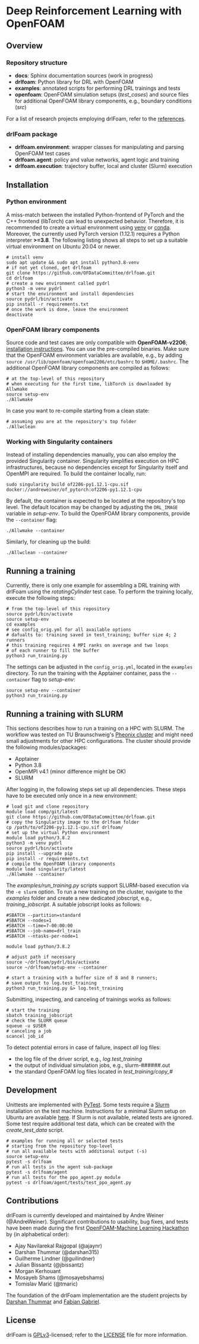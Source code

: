 # Deep Reinforcement Learning with OpenFOAM

## Overview

### Repository structure

- **docs**: Sphinx documentation sources (work in progress)
- **drlfoam**: Python library for DRL with OpenFOAM
- **examples**: annotated scripts for performing DRL trainings and tests
- **openfoam**: OpenFOAM simulation setups (*test_cases*) and source files for additional OpenFOAM library components, e.g., boundary conditions (*src*)

For a list of research projects employing drlFoam, refer to the [references](./references.md).

### drlFoam package

- **drlfoam.environment**: wrapper classes for manipulating and parsing OpenFOAM test cases
- **drlfoam.agent**: policy and value networks, agent logic and training
- **drlfoam.execution**: trajectory buffer, local and cluster (Slurm) execution

## Installation

### Python environment

A miss-match between the installed Python-frontend of PyTorch and the C++ frontend (libTorch) can lead to unexpected behavior. Therefore, it is recommended to create a virtual environment using [venv](https://docs.python.org/3/library/venv.html) or [conda](https://docs.conda.io/en/latest/miniconda.html). Moreover, the currently used PyTorch version (1.12.1) requires a Python interpreter **>=3.8**. The following listing shows all steps to set up a suitable virtual environment on Ubuntu 20.04 or newer.
```
# install venv
sudo apt update && sudo apt install python3.8-venv
# if not yet cloned, get drlfoam
git clone https://github.com/OFDataCommittee/drlfoam.git
cd drlfoam
# create a new environment called pydrl
python3 -m venv pydrl
# start the environment and install dependencies
source pydrl/bin/activate
pip install -r requirements.txt
# once the work is done, leave the environment
deactivate
```

### OpenFOAM library components

Source code and test cases are only compatible with **OpenFOAM-v2206**; [installation instructions](https://develop.openfoam.com/Development/openfoam/-/wikis/precompiled). You can use the pre-compiled binaries. Make sure that the OpenFOAM environment variables are available, e.g., by adding `source /usr/lib/openfoam/openfoam2206/etc/bashrc` to `$HOME/.bashrc`. The additional OpenFOAM library components are compiled as follows:
```
# at the top-level of this repository
# when executing for the first time, libTorch is downloaded by Allwmake
source setup-env
./Allwmake
```
In case you want to re-compile starting from a clean state:
```
# assuming you are at the repository's top folder
./Allwclean
```

### Working with Singularity containers

Instead of installing dependencies manually, you can also employ the provided Singularity container. Singularity simplifies execution on HPC infrastructures, because no dependencies except for Singularity itself and OpenMPI are required. To build the container locally, run:
```
sudo singularity build of2206-py1.12.1-cpu.sif docker://andreweiner/of_pytorch:of2206-py1.12.1-cpu
```
By default, the container is expected to be located at the repository's top level. The default location may be changed by adjusting the `DRL_IMAGE` variable in *setup-env*. To build the OpenFOAM library components, provide the `--container` flag:
```
./Allwmake --container
```
Similarly, for cleaning up the build:
```
./Allwclean --container
```

## Running a training

Currently, there is only one example for assembling a DRL training with drlFoam using the *rotatingCylinder* test case. 
To perform the training locally, execute the following steps:
```
# from the top-level of this repository
source pydrl/bin/activate
source setup-env
cd examples
# see config_orig.yml for all available options
# dafualts to: training saved in test_training; buffer size 4; 2 runners
# this training requires 4 MPI ranks on average and two loops
# of each runner to fill the buffer
python3 run_training.py
```
The settings can be adjusted in the `config_orig.yml`, located in the `examples` directory.
To run the training with the Apptainer container, pass the `--container` flag to *setup-env*:
```
source setup-env --container
python3 run_training.py
```

## Running a training with SLURM

This sections describes how to run a training on a HPC with SLURM. The workflow was tested on TU Braunschweig's [Pheonix cluster](https://www.tu-braunschweig.de/en/it/dienste/21/phoenix) and might need small adjustments for other HPC configurations. The cluster should provide the following modules/packages:
- Apptainer
- Python 3.8
- OpenMPI v4.1 (minor difference might be OK)
- SLURM

After logging in, the following steps set up all dependencies. These steps have to be executed only once in a new environment:
```
# load git and clone repository
module load comp/git/latest
git clone https://github.com/OFDataCommittee/drlfoam.git
# copy the Singularity image to the drlfoam folder
cp /path/to/of2206-py1.12.1-cpu.sif drlfoam/
# set up the virtual Python environment
module load python/3.8.2
python3 -m venv pydrl
source pydrl/bin/activate
pip install --upgrade pip
pip install -r requirements.txt
# compile the OpenFOAM library components
module load singularity/latest
./Allwmake --container
```
The *examples/run_training.py* scripts support SLURM-based execution via the `-e slurm` option. To run a new training on the cluster, navigate to the *examples* folder and create a new dedicated jobscript, e.g., *training_jobscript*. A suitable jobscript looks as follows:
```
#SBATCH --partition=standard
#SBATCH --nodes=1
#SBATCH --time=7-00:00:00
#SBATCH --job-name=drl_train
#SBATCH --ntasks-per-node=1

module load python/3.8.2

# adjust path if necessary
source ~/drlfoam/pydrl/bin/activate
source ~/drlfoam/setup-env --container

# start a training with a buffer size of 8 and 8 runners;
# save output to log.test_training
python3 run_training.py &> log.test_training
```
Submitting, inspecting, and canceling of trainings works as follows:
```
# start the training
sbatch training_jobscript
# check the SLURM queue
squeue -u $USER
# canceling a job
scancel job_id
```
To detect potential errors in case of failure, inspect *all* log files:
- the log file of the driver script, e.g., *log.test_training*
- the output of individual simulation jobs, e.g., slurm-######.out
- the standard OpenFOAM log files located in *test_training/copy_#*

## Development

Unittests are implemented with [PyTest](https://docs.pytest.org/en/7.1.x/). Some tests require a [Slurm](https://slurm.schedmd.com/documentation.html) installation on the test machine. Instructions for a minimal Slurm setup on Ubuntu are available [here](https://gist.github.com/ckandoth/2acef6310041244a690e4c08d2610423). If Slurm is not available, related tests are ignored. Some test require additional test data, which can be created with the *create_test_data* script.
```
# examples for running all or selected tests
# starting from the repository top-level
# run all available tests with additional output (-s)
source setup-env
pytest -s drlfoam
# run all tests in the agent sub-package
pytest -s drlfoam/agent
# run all tests for the ppo_agent.py module
pytest -s drlfoam/agent/tests/test_ppo_agent.py
```

## Contributions

drlFoam is currently developed and maintained by Andre Weiner (@AndreWeiner). Significant contributions to usability, bug fixes, and tests have been made during the first [OpenFOAM-Machine Learning Hackathon](https://github.com/OFDataCommittee/OFMLHackathon) by (in alphabetical order):

- Ajay Navilarekal Rajgopal (@ajaynr)
- Darshan Thummar (@darshan315)
- Guilherme Lindner (@guilindner)
- Julian Bissantz (@jbissantz)
- Morgan Kerhouant
- Mosayeb Shams (@mosayebshams)
- Tomislav Marić (@tmaric)

The foundation of the drlFoam implementation are the student projects by [Darshan Thummar](https://github.com/darshan315/flow_past_cylinder_by_DRL) and [Fabian Gabriel](https://github.com/FabianGabriel/Active_flow_control_past_cylinder_using_DRL).

## License

drlFoam is [GPLv3](https://en.wikipedia.org/wiki/GNU_General_Public_License)-licensed; refer to the [LICENSE](https://github.com/OFDataCommittee/drlfoam/blob/main/LICENSE) file for more information.
